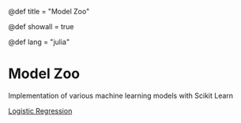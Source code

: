 @def title = "Model Zoo"

@def showall = true

@def lang = "julia"

# Model Zoo

Implementation of various machine learning models with Scikit Learn

[Logistic Regression](/page/LogisticRegression)

